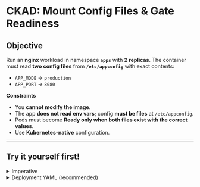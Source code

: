 # CKAD: Mount Config Files & Gate Readiness

## Objective
Run an **nginx** workload in namespace **`apps`** with **2 replicas**. The container must read **two config files** from **`/etc/appconfig`** with exact contents:
- `APP_MODE` → `production`
- `APP_PORT` → `8080`

**Constraints**
- You **cannot modify the image**.
- The app **does not read env vars**; config **must be files** at `/etc/appconfig`.
- Pods must become **Ready only when both files exist with the correct values**.
- Use **Kubernetes-native** configuration.

---

## Try it yourself first!

<details><summary>Imperative</summary>
  
```bash
# ConfigMap with exact file contents
kubectl -n apps create configmap app-config \
  --from-literal=APP_MODE=production \
  --from-literal=APP_PORT=8080

kubectl -n apps create deployment app-workload \
  --image=nginx:stable \
  --replicas=2 \
  --dry-run=client -o yaml > app-deploy.yaml

#Then edit app-deploy.yaml to add:
#The volumeMounts for /etc/appconfig
#The volumes section referencing ConfigMap: app-config
#The readinessProbe exec checking file contents

```
</details>



<details><summary>Deployment YAML (recommended)</summary>
  
```yaml
apiVersion: v1
kind: ConfigMap
metadata:
  name: app-config
  namespace: apps
data:
  APP_MODE: "production"
  APP_PORT: "8080"
---
apiVersion: apps/v1
kind: Deployment
metadata:
  name: app-workload
  namespace: apps
spec:
  replicas: 2
  selector:
    matchLabels:
      app: app-workload
  template:
    metadata:
      labels:
        app: app-workload
    spec:
      containers:
      - name: nginx
        image: nginx:stable
        volumeMounts:
        - name: config
          mountPath: /etc/appconfig
          readOnly: true
        readinessProbe:
          exec:
            command:
              - /bin/sh
              - -c
              - >
                grep -qx "production" /etc/appconfig/APP_MODE
                && grep -qx "8080" /etc/appconfig/APP_PORT
          initialDelaySeconds: 2
          periodSeconds: 5
      volumes:
      - name: config
        configMap:
          name: app-config

```
</details>
